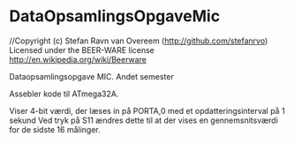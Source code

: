 DataOpsamlingsOpgaveMic
=======================
//Copyright (c) Stefan Ravn van Overeem (http://github.com/stefanrvo)
Licensed under the BEER-WARE license
http://en.wikipedia.org/wiki/Beerware

Dataopsamlingsopgave MIC. Andet semester

Assebler kode til ATmega32A.

Viser 4-bit værdi, der læses in på PORTA,0 med et opdatteringsinterval på 1 sekund
Ved tryk på S11 ændres dette til at der vises en gennemsnitsværdi for de sidste 16 målinger.



